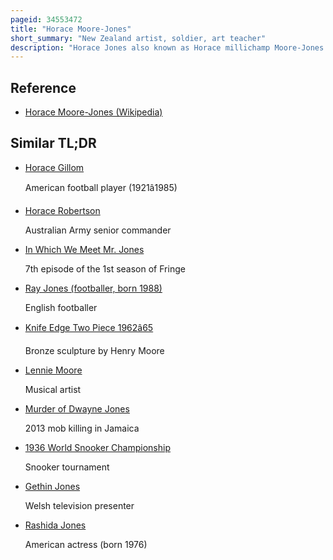 ```yaml
---
pageid: 34553472
title: "Horace Moore-Jones"
short_summary: "New Zealand artist, soldier, art teacher"
description: "Horace Jones also known as Horace millichamp Moore-Jones was a famous new Zealand Artist Soldier and Art Teacher."
---
```


## Reference

- [Horace Moore-Jones (Wikipedia)](https://en.wikipedia.org/?curid=34553472)

## Similar TL;DR

- [Horace Gillom](/tldr/en/horace-gillom)

  American football player (1921â1985)

- [Horace Robertson](/tldr/en/horace-robertson)

  Australian Army senior commander

- [In Which We Meet Mr. Jones](/tldr/en/in-which-we-meet-mr-jones)

  7th episode of the 1st season of Fringe

- [Ray Jones (footballer, born 1988)](/tldr/en/ray-jones-footballer-born-1988)

  English footballer

- [Knife Edge Two Piece 1962â65](/tldr/en/knife-edge-two-piece-196265)

  Bronze sculpture by Henry Moore

- [Lennie Moore](/tldr/en/lennie-moore)

  Musical artist

- [Murder of Dwayne Jones](/tldr/en/murder-of-dwayne-jones)

  2013 mob killing in Jamaica

- [1936 World Snooker Championship](/tldr/en/1936-world-snooker-championship)

  Snooker tournament

- [Gethin Jones](/tldr/en/gethin-jones)

  Welsh television presenter

- [Rashida Jones](/tldr/en/rashida-jones)

  American actress (born 1976)
